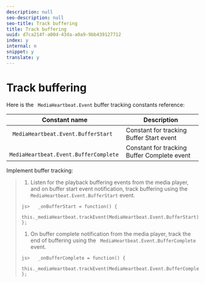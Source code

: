 ```yaml
---
description: null
seo-description: null
seo-title: Track buffering
title: Track buffering
uuid: d7ca214f-a00d-43da-a0a9-9bb439127712
index: y
internal: n
snippet: y
translate: y
---
```


# Track buffering

Here is the ` MediaHeartbeat.Event` buffer tracking constants reference: 



|  Constant name  | Description  |
|---|---|
|  ` MediaHeartbeat.Event.BufferStart`  | Constant for tracking Buffer Start event  |
|  ` MediaHeartbeat.Event.BufferComplete`  | Constant for tracking Buffer Complete event  |

Implement buffer tracking:

>1. Listen for the playback buffering events from the media player, and on buffer start event notification, track buffering using the ` MediaHeartbeat.Event.BufferStart` event.
>
>   ```
>   js>   _onBufferStart = function() { 
>       this._mediaHeartbeat.trackEvent(MediaHeartbeat.Event.BufferStart); 
>   };
>   ```
>
>1. On buffer complete notification from the media player, track the end of buffering using the ` MediaHeartbeat.Event.BufferComplete` event.
>
>   ```
>   js>   _onBufferComplete = function() { 
>       this._mediaHeartbeat.trackEvent(MediaHeartbeat.Event.BufferComplete); 
>   };
>   ```
>

